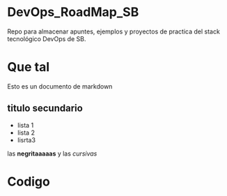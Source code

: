 # DevOps_RoadMap_SB
Repo para almacenar apuntes, ejemplos y proyectos de practica del stack tecnológico DevOps de SB.


#  Que tal

Esto es un documento de markdown

## titulo secundario

* lista 1
* lista 2
* lisrta3

las **negritaaaaas** y las *cursivas* 

# Codigo

```js

```
